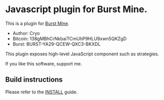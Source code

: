 # Javascript plugin for Burst Mine.

This is a plugin for [Burst Mine](https://github.com/bhamon/burstMine).

- Author: Cryo
- Bitcoin: 138gMBhCrNkbaiTCmUhP9HLU9xwn5QKZgD
- Burst: BURST-YA29-QCEW-QXC3-BKXDL

This plugin exposes high-level JavaScript component such as strategies.

If you like this software, support me.

## Build instructions

Please refer to the [INSTALL](INSTALL.md) guide.